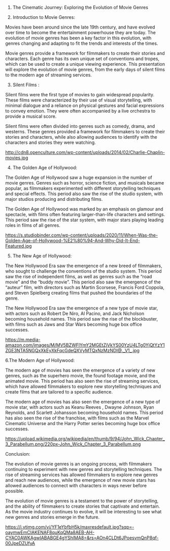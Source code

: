 1. The Cinematic Journey: Exploring the Evolution of Movie Genres

2. Introduction to Movie Genres:

Movies have been around since the late 19th century, and have evolved over time to become the entertainment powerhouse they are today. The evolution of movie genres has been a key factor in this evolution, with genres changing and adapting to fit the trends and interests of the times.

Movie genres provide a framework for filmmakers to create their stories and characters. Each genre has its own unique set of conventions and tropes, which can be used to create a unique viewing experience. This presentation will explore the evolution of movie genres, from the early days of silent films to the modern age of streaming services.

3. Silent Films :

Silent films were the first type of movies to gain widespread popularity. These films were characterized by their use of visual storytelling, with minimal dialogue and a reliance on physical gestures and facial expressions to convey emotion. They were often accompanied by a live orchestra to provide a musical score.

Silent films were often divided into genres such as comedy, drama, and westerns. These genres provided a framework for filmmakers to create their stories and characters, while also allowing audiences to identify with the characters and stories they were watching.

http://cdn8.openculture.com/wp-content/uploads/2014/02/Charlie-Chaplin-movies.jpg

4. The Golden Age of Hollywood:

The Golden Age of Hollywood saw a huge expansion in the number of movie genres. Genres such as horror, science fiction, and musicals became popular, as filmmakers experimented with different storytelling techniques and special effects. This period also saw the rise of the studio system, with major studios producing and distributing films.

The Golden Age of Hollywood was marked by an emphasis on glamour and spectacle, with films often featuring larger-than-life characters and settings. This period saw the rise of the star system, with major stars playing leading roles in films of all genres.

https://s.studiobinder.com/wp-content/uploads/2020/11/When-Was-the-Golden-Age-of-Hollywood-%E2%80%94-And-Why-Did-It-End-Featured.jpg

5. The New Age of Hollywood:

The New Hollywood Era saw the emergence of a new breed of filmmakers, who sought to challenge the conventions of the studio system. This period saw the rise of independent films, as well as genres such as the “road movie” and the “buddy movie”. This period also saw the emergence of the “auteur” film, with directors such as Martin Scorsese, Francis Ford Coppola, and Steven Spielberg creating films that pushed the boundaries of the genre.

The New Hollywood Era saw the emergence of a new type of movie star, with actors such as Robert De Niro, Al Pacino, and Jack Nicholson becoming household names. This period saw the rise of the blockbuster, with films such as Jaws and Star Wars becoming huge box office successes.

https://m.media-amazon.com/images/M/MV5BZWFlYmY2MGEtZjVkYS00YzU4LTg0YjQtYzY1ZGE3NTA5NGQxXkEyXkFqcGdeQXVyMTQxNzMzNDI@._V1_.jpg

6.The Modern Age of Hollywood:

The modern age of movies has seen the emergence of a variety of new genres, such as the superhero movie, the found footage movie, and the animated movie. This period has also seen the rise of streaming services, which have allowed filmmakers to explore new storytelling techniques and create films that are tailored to a specific audience.

The modern age of movies has also seen the emergence of a new type of movie star, with actors such as Keanu Reeves , Dwayne Johnson, Ryan Reynolds, and Scarlett Johansson becoming household names. This period has also seen the rise of the franchise, with films such as the Marvel Cinematic Universe and the Harry Potter series becoming huge box office successes.

https://upload.wikimedia.org/wikipedia/en/thumb/9/94/John_Wick_Chapter_3_Parabellum.png/220px-John_Wick_Chapter_3_Parabellum.png

Conclusion:

The evolution of movie genres is an ongoing process, with filmmakers continuing to experiment with new genres and storytelling techniques. The rise of streaming services has allowed filmmakers to explore new genres and reach new audiences, while the emergence of new movie stars has allowed audiences to connect with characters in ways never before possible.

The evolution of movie genres is a testament to the power of storytelling, and the ability of filmmakers to create stories that captivate and entertain. As the movie industry continues to evolve, it will be interesting to see what new genres and stories emerge in the future.

https://i.ytimg.com/vi/YF1eYbfbH5k/maxresdefault.jpg?sqp=-oaymwEmCIAKENAF8quKqQMa8AEB-AH-CYAC0AWKAgwIABABGE4gYShlMA8=&rs=AOn4CLDt6JPoesvmQnP8qf-00JpeDZUfyA
